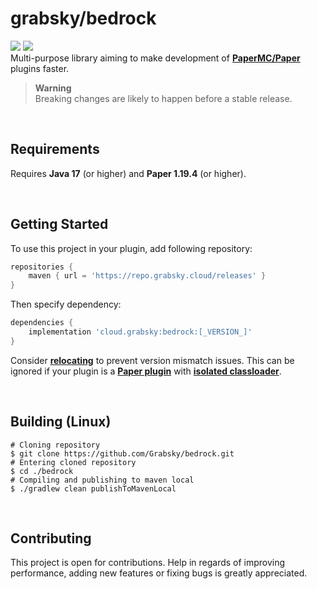 # grabsky/bedrock
[![](https://github.com/Grabsky/bedrock/actions/workflows/gradle.yml/badge.svg)](https://github.com/Grabsky/bedrock/actions/workflows/gradle.yml)
[![](https://www.codefactor.io/repository/github/grabsky/bedrock/badge/main)](https://www.codefactor.io/repository/github/grabsky/bedrock/overview/main)  
Multi-purpose library aiming to make development of **[PaperMC/Paper](https://github.com/PaperMC/Paper)** plugins faster.

> **Warning**  
> Breaking changes are likely to happen before a stable release.

<br />

## Requirements
Requires **Java 17** (or higher) and **Paper 1.19.4** (or higher).

<br />

## Getting Started
To use this project in your plugin, add following repository:
```groovy
repositories {
    maven { url = 'https://repo.grabsky.cloud/releases' }
}
```
Then specify dependency:
```groovy
dependencies {
    implementation 'cloud.grabsky:bedrock:[_VERSION_]'
}
```
Consider **[relocating](https://imperceptiblethoughts.com/shadow/configuration/relocation/)** to prevent version mismatch issues. This can be ignored if your plugin is a **[Paper plugin](https://docs.papermc.io/paper/dev/getting-started/paper-plugins)** with **[isolated classloader](https://docs.papermc.io/paper/dev/getting-started/paper-plugins#classloading-isolation)**.

<br />

## Building (Linux)
```shell
# Cloning repository
$ git clone https://github.com/Grabsky/bedrock.git
# Entering cloned repository
$ cd ./bedrock
# Compiling and publishing to maven local
$ ./gradlew clean publishToMavenLocal
```

<br />

## Contributing
This project is open for contributions. Help in regards of improving performance, adding new features or fixing bugs is greatly appreciated.
